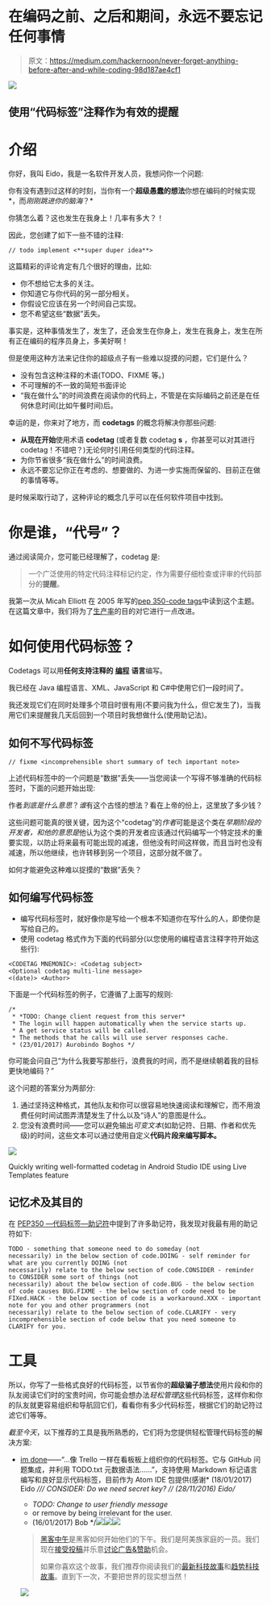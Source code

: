 # 在编码之前、之后和期间，永远不要忘记任何事情

> 原文：<https://medium.com/hackernoon/never-forget-anything-before-after-and-while-coding-98d187ae4cf1>

![](img/0cde4f4e6c65edd4cb38c2f9fc006c12.png)

## 使用“代码标签”注释作为有效的提醒

# 介绍

你好，我叫 Eido，我是一名软件开发人员，我想问你一个问题:

你有没有遇到过这样的时刻，当你有一个**超级愚蠢的想法**你想在编码的时候实现*，而*刚刚跳进你的脑海*？*

你猜怎么着？这也发生在我身上！几率有多大？！

因此，您创建了如下一些不错的注释:

```
// todo implement <**super duper idea**>
```

这篇精彩的评论肯定有几个很好的理由，比如:

*   你不想给它太多的关注。
*   你知道它与你代码的另一部分相关。
*   你假设它应该在另一个时间自己实现。
*   您不希望这些“数据”丢失。

事实是，这种事情发生了，发生了，还会发生在你身上，发生在我身上，发生在所有正在编码的程序员身上，多美好啊！

但是使用这种方法来记住你的超级点子有一些难以捉摸的问题，它们是什么？

*   没有包含这种注释的术语(TODO、FIXME 等。)
*   不可理解的不一致的简短书面评论
*   “我在做什么”的时间浪费在阅读你的代码上，不管是在实际编码之前还是在任何休息时间(比如午餐时间)后。

幸运的是，你来对了地方，而 **codetags** 的概念将解决你那些问题:

*   **从现在开始**使用术语 **codetag** (或者复数 codetag **s** ，你甚至可以对其进行 codetag！不错吧？)无论何时引用任何类型的代码注释。
*   为你节省很多“我在做什么”的时间浪费。
*   永远不要忘记你正在考虑的、想要做的、为进一步实施而保留的、目前正在做的事情等等。

是时候采取行动了，这种评论的概念几乎可以在任何软件项目中找到。

# 你是谁，“代号”？

通过阅读简介，您可能已经理解了，codetag 是:

> 一个广泛使用的特定代码注释标记约定，作为需要仔细检查或评审的代码部分的**提醒**。

我第一次从 Micah Elliott 在 2005 年写的[pep 350-code tags](https://www.python.org/dev/peps/pep-0350/)中读到这个主题。在这篇文章中，我们将为了[生产率](https://hackernoon.com/tagged/productivity)的目的对它进行一点改进。

# 如何使用代码标签？

Codetags 可以用**任何支持注释的** [**编程**](https://hackernoon.com/tagged/programming) **语言**编写。

我已经在 Java 编程语言、XML、JavaScript 和 C#中使用它们一段时间了。

我还发现它们在同时处理多个项目时很有用(不要问我为什么，但它发生了)，当我用它们来提醒我几天后回到一个项目时我想做什么(使用助记法)。

## 如何不写代码标签

```
// fixme <incomprehensible short summary of tech important note>
```

上述代码标签中的一个问题是“数据”丢失——当您阅读一个写得不够准确的代码标签时，下面的问题开始出现:

作者*到底是什么意思*？*谁*有这个古怪的想法？看在上帝的份上，这里放了多少钱？

这些问题可能真的很关键，因为这个“codetag”的*作者*可能是这个类在*早期阶段的开发者，*和*他的意思是*他认为这个类的开发者应该通过代码编写一个特定技术的重要实现，以防止将来最有可能出现的减速，但他没有时间这样做，而且当时也没有减速，所以他继续，也许转移到另一个项目，这部分就不做了。

如何才能避免这种难以捉摸的“数据”丢失？

## 如何编写代码标签

*   编写代码标签时，就好像你是写给一个根本不知道你在写什么的人，即使你是写给自己的。
*   使用 codetag 格式作为下面的代码部分(以您使用的编程语言注释字符开始这些行):

```
<CODETAG MNEMONIC>: <Codetag subject>
<Optional codetag multi-line message>
<(date)> <Author>
```

下面是一个代码标签的例子，它遵循了上面写的规则:

```
/*
 * *TODO: Change client request from this server*
 * The login will happen automatically when the service starts up.
 * A get service status will be called.
 * The methods that he calls will use server responses cache.
 * (23/01/2017) Aurobindo Boghos */
```

你可能会问自己“为什么我要写那些行，浪费我的时间，而不是继续朝着我的目标更快地编码？”

这个问题的答案分为两部分:

1.  通过坚持这种格式，其他队友和你可以很容易地快速阅读和理解它，而不用浪费任何时间试图弄清楚发生了什么以及“诗人”的意图是什么。
2.  您没有浪费时间——您可以避免输出*可变文本*(如助记符、日期、作者和优先级)的时间，这些文本可以通过使用自定义**代码片段来编写脚本。**

![](img/cadadb305c6da4739bf032f31887563c.png)

Quickly writing well-formatted codetag in Android Studio IDE using Live Templates feature

## 记忆术及其目的

在 [PEP350 —代码标签—助记符](https://www.python.org/dev/peps/pep-0350/#mnemonics)中提到了许多助记符，我发现对我最有用的助记符如下:

```
TODO - something that someone need to do someday (not 
necessarily) in the below section of code.DOING - self reminder for what are you currently DOING (not 
necessarily) relate to the below section of code.CONSIDER - reminder to CONSIDER some sort of things (not 
necessarily) about the below section of code.BUG - the below section of code causes BUG.FIXME - the below section of code need to be FIXed.HACK - the below section of code is a workaround.XXX - important note for you and other programmers (not 
necessarily) relate to the below section of code.CLARIFY - very incomprehensible section of code below that you need someone to CLARIFY for you.
```

# **工具**

所以，你写了一些格式良好的代码标签，以节省你的**超级骗子想法**使用片段和你的队友阅读它们时的宝贵时间，你可能会想办法*轻松管理*这些代码标签，这样你和你的队友就更容易组织和导航回它们，看看你有多少代码标签，根据它们的助记符过滤它们等等。

*截至今天*，以下推荐的工具是我所熟悉的，它们将为您提供轻松管理代码标签的解决方案:

*   [im done](https://imdone.io/)——“…像 Trello 一样在看板板上组织你的代码标签。它与 GitHub 问题集成，并利用 TODO.txt 元数据语法……”，支持使用 Markdown 标记语言编写和良好显示代码标签，目前作为 Atom IDE 包提供(感谢* (18/01/2017) Eido */// *CONSIDER: Do we need secret key?*
    // (28/11/2016) Eido<!--
    *DOING: Add a video which constructed from h264 aac*
    priority on 1080p and multi speakers usage.
    (06/11/2016) Eido -->/*
    * *TODO: Change to user friendly message*
    * or remove by being irrelevant for the user.
    * (16/01/2017) Bob */[![](img/50ef4044ecd4e250b5d50f368b775d38.png)](http://bit.ly/HackernoonFB)[![](img/979d9a46439d5aebbdcdca574e21dc81.png)](https://goo.gl/k7XYbx)[![](img/2930ba6bd2c12218fdbbf7e02c8746ff.png)](https://goo.gl/4ofytp)

    > [黑客中午](http://bit.ly/Hackernoon)是黑客如何开始他们的下午。我们是阿美族家庭的一员。我们现在[接受投稿](http://bit.ly/hackernoonsubmission)并乐意[讨论广告&赞助](mailto:partners@amipublications.com)机会。
    > 
    > 如果你喜欢这个故事，我们推荐你阅读我们的[最新科技故事](http://bit.ly/hackernoonlatestt)和[趋势科技故事](https://hackernoon.com/trending)。直到下一次，不要把世界的现实想当然！

    ![](img/be0ca55ba73a573dce11effb2ee80d56.png)